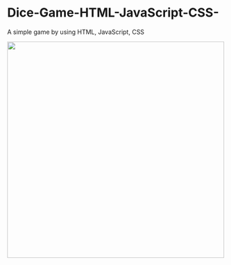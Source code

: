 # Dice-Game-HTML-JavaScript-CSS-
A simple game by using HTML, JavaScript, CSS


<img src = "http://g.recordit.co/GmTPNIck2X.gif" width = 500> <br>
